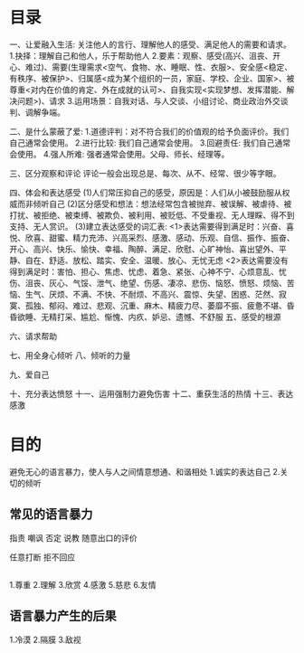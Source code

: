 # 目录
一、让爱融入生活: 关注他人的言行、理解他人的感受、满足他人的需要和请求。
1.抉择：理解自己和他人，乐于帮助他人
2.要素：观察、感受(高兴、沮丧、开心、难过)、需要(生理需求<空气、食物、水、睡眠、性、衣服>、安全感<稳定、有秩序、被保护>、归属感<成为某个组织的一员，家庭、学校、企业、国家>、被尊重<对内在价值的肯定、外在成就的认可>、自我实现<实现梦想、发挥潜能、解决问题>)、请求
3.运用场景：自我对话、与人交谈、小组讨论、商业政治外交谈判、调解争端。

二、是什么蒙蔽了爱: 
1.道德评判：对不符合我们的价值观的给予负面评价。我们自己通常会使用。
2.进行比较: 我们自己通常会使用。
3.回避责任: 我们自己通常会使用。
4.强人所难: 强者通常会使用。父母、师长、经理等。

三、区分观察和评论
  评论一般会出现总是、每次、从不、经常、很少等字眼。

四、体会和表达感受
  (1)人们常压抑自己的感受，原因是：人们从小被鼓励服从权威而非倾听自己
  (2)区分感受和想法：想法经常包含被抛弃、被误解、被虐待、被打扰、被拒绝、被束缚、被欺负、被利用、被贬低、不受重视、无人理睬、得不到支持、无人赏识。
  (3)建立表达感受的词汇表: 
    <1>表达需要得到满足时：兴奋、喜悦、欣喜、甜蜜、精力充沛、兴高采烈、感激、感动、乐观、自信、振作、振奋、开心、高兴、快乐、愉快、幸福、陶醉、满足、欣慰、心旷神怡、喜出望外、平静、自在、舒适、放松、踏实、安全、温暖、放心、无忧无虑
    <2>表达需要没有得到满足时：害怕、担心、焦虑、忧虑、着急、紧张、心神不宁、心烦意乱、忧伤、沮丧、灰心、气馁、泄气、绝望、伤感、凄凉、悲伤、恼怒、愤怒、烦恼、苦恼、生气、厌烦、不满、不快、不耐烦、不高兴、震惊、失望、困惑、茫然、寂寞、孤独、郁闷、难过、悲观、沉重、麻木、精疲力尽、萎靡不振、疲惫不堪、昏昏欲睡、无精打采、尴尬、惭愧、内疚、妒忌、遗憾、不舒服
五、感受的根源

六、请求帮助

七、用全身心倾听
八、倾听的力量

九、爱自己

十、充分表达愤怒
十一、运用强制力避免伤害
十二、重获生活的热情
十三、表达感激

# 目的
  避免无心的语言暴力，使人与人之间情意想通、和谐相处
  1.诚实的表达自己
  2.关切的倾听
  
## 常见的语言暴力
指责
嘲讽
否定
说教
随意出口的评价

任意打断
拒不回应

## 
1.尊重
2.理解
3.欣赏
4.感激
5.慈悲
6.友情

## 语言暴力产生的后果
1.冷漠
2.隔膜
3.敌视


